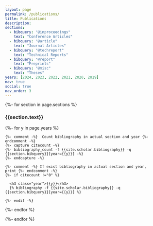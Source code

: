 ```yaml
---
layout: page
permalink: /publications/
title: Publications
description:
sections:
  - bibquery: "@inproceedings"
    text: "Conference Articles"
  - bibquery: "@article"
    text: "Journal Articles"
  - bibquery: "@techreport"
    text: "Technical Reports"
  - bibquery: "@report"
    text: "Preprints"
  - bibquery: "@misc"
    text: "Theses"
years: [2024, 2023, 2022, 2021, 2020, 2019]
nav: true
social: true
nav_order: 3
---
```


<div class="publications">

{%- for section in page.sections %}
  <a id="{{section.text}}"></a>
  <h3 class="bibtitle">{{section.text}}</h3>
  {%- for y in page.years %}

    {%- comment -%}  Count bibliography in actual section and year {%- endcomment -%}
    {%- capture citecount -%}
    {%- bibliography_count -f {{site.scholar.bibliography}} -q {{section.bibquery}}[year={{y}}] -%}
    {%- endcapture -%}

    {%- comment -%} If exist bibliography in actual section and year, print {%- endcomment -%}
    {%- if citecount !="0" %}

      <h3 class="year">{{y}}</h3>
      {% bibliography -f {{site.scholar.bibliography}} -q {{section.bibquery}}[year={{y}}] %}

    {%- endif -%}

  {%- endfor %}

{%- endfor %}

</div>
